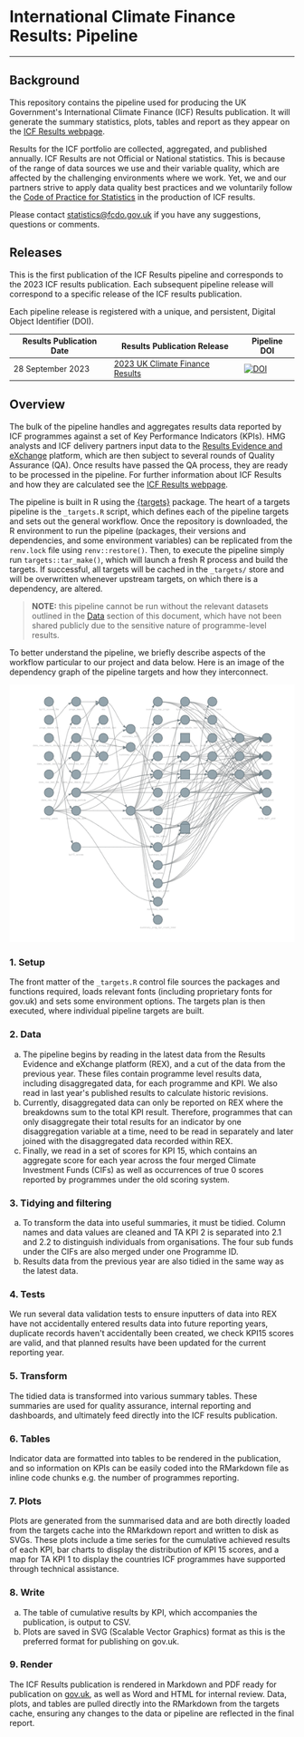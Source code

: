 # International Climate Finance Results: Pipeline
----

## Background
This repository contains the pipeline used for producing the UK Government's International Climate Finance (ICF) Results publication. It will generate the summary statistics, plots, tables and report as they appear on the [ICF Results webpage](https://www.gov.uk/guidance/uk-international-climate-finance-results).

Results for the ICF portfolio are collected, aggregated, and published annually. ICF Results are not Official or National statistics. This is because of the range of data sources we use and their variable quality, which are affected by the challenging environments where we work. Yet, we and our partners strive to apply data quality best practices and we voluntarily follow the [Code of Practice for Statistics](https://code.statisticsauthority.gov.uk/voluntary-application/) in the production of ICF results.

Please contact [statistics@fcdo.gov.uk](mailto:statistics@fcdo.gov.uk) if you have any suggestions, questions or comments.

## Releases
This is the first publication of the ICF Results pipeline and corresponds to the 2023 ICF results publication. Each subsequent pipeline release will correspond to a specific release of the ICF results publication.

Each pipeline release is registered with a unique, and persistent, Digital Object Identifier (DOI).

Results Publication Date | Results Publication Release | Pipeline DOI   
----- | ----- | -----    
28 September 2023 | [2023 UK Climate Finance Results](www.gov.uk/government/publications/uk-climate-finance-result-2023) | [![DOI](https://zenodo.org/badge/XXXXXXXX.svg)](https://zenodo.org/badge/latestdoi/XXXXXXXXXX) 

## Overview
The bulk of the pipeline handles and aggregates results data reported by ICF programmes against a set of Key Performance Indicators (KPIs).  HMG analysts and ICF delivery partners input data to the [Results Evidence and eXchange](https://rex.fcdo.gov.uk/) platform, which are then subject to several rounds of Quality Assurance (QA). Once results have passed the QA process, they are ready to be processed in the pipeline. For further information about ICF Results and how they are calculated see the [ICF Results webpage](https://www.gov.uk/guidance/uk-international-climate-finance-results).

The pipeline is built in R using the [{targets}](https://docs.ropensci.org/targets/) package. The heart of a targets pipeline is the `_targets.R` script, which defines each of the pipeline targets and sets out the general workflow. Once the repository is downloaded, the R environment to run the pipeline (packages, their versions and dependencies, and some environment variables) can be replicated from the `renv.lock` file using `renv::restore()`. Then, to execute the pipeline simply run `targets::tar_make()`, which will launch a fresh R process and build the targets.  If successful, all targets will be cached in the `_targets/` store and will be overwritten whenever upstream targets, on which there is a dependency, are altered. 

> **NOTE:** this pipeline cannot be run without the relevant datasets outlined in the [Data](#2-Data) section of this document, which have not been shared publicly due to the sensitive nature of programme-level results.

To better understand the pipeline, we briefly describe aspects of the workflow particular to our project and data below. Here is an image of the dependency graph of the pipeline targets and how they interconnect.


![Network diagram of the ICF results pipeline](icf-pipeline-vis.png)


### 1. Setup
The front matter of the `_targets.R` control file sources the packages and functions required, loads relevant fonts (including proprietary fonts for gov.uk) and sets some environment options. The targets plan is then executed, where individual pipeline targets are built.

### 2. Data
<ol type ="a">

<li>The pipeline begins by reading in the latest data from the Results Evidence and eXchange platform (REX), and a cut of the data from the previous year. These files contain programme level results data, including disaggregated data, for each programme and KPI. We also read in last year's published results to calculate historic revisions. </li>

<li>Currently, disaggregated data can only be reported on REX where the breakdowns sum to the total KPI result. Therefore, programmes that can only disaggregate their total results for an indicator by one disaggregation variable at a time, need to be read in separately and later joined with the disaggregated data recorded within REX.</li>

<li>Finally, we read in a set of scores for KPI 15, which contains an aggregate score for each year across the four merged Climate Investment Funds (CIFs) as well as occurrences of true 0 scores reported by programmes under the old scoring system.</li>

</ol>

### 3. Tidying and filtering
<ol type ="a">

<li> To transform the data into useful summaries, it must be tidied. Column names and data values are cleaned and TA KPI 2 is separated into 2.1 and 2.2 to distinguish individuals from organisations. The four sub funds under the CIFs are also merged under one Programme ID.</li>

<li>Results data from the previous year are also tidied in the same way as the latest data.</li>

</ol>

### 4. Tests
We run several data validation tests to ensure inputters of data into REX have not accidentally entered results data into future reporting years, duplicate records haven't accidentally been created, we check KPI15 scores are valid, and that planned results have been updated for the current reporting year. 

### 5. Transform
The tidied data is transformed into various summary tables. These summaries are used for quality assurance, internal reporting and dashboards, and ultimately feed directly into the ICF results publication.

### 6. Tables
Indicator data are formatted into tables to be rendered in the publication, and so information on KPIs can be easily coded into the RMarkdown file as inline code chunks e.g. the number of programmes reporting.

### 7. Plots
Plots are generated from the summarised data and are both directly loaded from the targets cache into the RMarkdown report and written to disk as SVGs. These plots include a time series for the cumulative achieved results of each KPI, bar charts to display the distribution of KPI 15 scores, and a map for TA KPI 1 to display the countries ICF programmes have supported through technical assistance.

### 8. Write
<ol type ="a">

<li>The table of cumulative results by KPI, which accompanies the publication, is output to CSV.</li>

<li>Plots are saved in SVG (Scalable Vector Graphics) format as this is the preferred format for publishing on gov.uk. </li>

</ol>

### 9. Render
The ICF Results publication is rendered in Markdown and PDF ready for publication on [gov.uk](www.gov.uk), as well as Word and HTML for internal review. Data, plots, and tables are pulled directly into the RMarkdown from the targets cache, ensuring any changes to the data or pipeline are reflected in the final report. 

<br>
